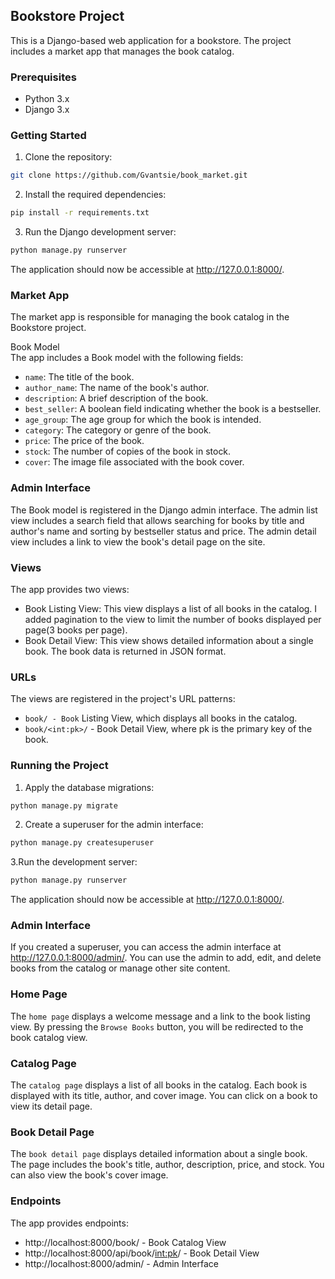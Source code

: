 ## Bookstore Project
This is a Django-based web application for a bookstore. The project includes a market app that manages the book catalog.

### Prerequisites
- Python 3.x
- Django 3.x


### Getting Started
1. Clone the repository:
```bash
git clone https://github.com/Gvantsie/book_market.git
```
2. Install the required dependencies:
```bash
pip install -r requirements.txt
```
3. Run the Django development server:
```bash
python manage.py runserver
```
The application should now be accessible at http://127.0.0.1:8000/.

### Market App
The market app is responsible for managing the book catalog in the Bookstore project.

Book Model   
The app includes a Book model with the following fields:

- `name`: The title of the book.
- `author_name`: The name of the book's author.
- `description`: A brief description of the book.
- `best_seller`: A boolean field indicating whether the book is a bestseller.
- `age_group`: The age group for which the book is intended.
- `category`: The category or genre of the book.
- `price`: The price of the book.
- `stock`: The number of copies of the book in stock.
- `cover`: The image file associated with the book cover.

### Admin Interface
The Book model is registered in the Django admin interface. The admin list view includes a search field that allows 
searching for books by title and author's name and sorting by bestseller status and price. The admin detail view 
includes a link to view the book's detail page on the site.

### Views
The app provides two views:

- Book Listing View: This view displays a list of all books in the catalog. I added pagination to the view to limit the 
number of books displayed per page(3 books per page).
- Book Detail View: This view shows detailed information about a single book. The book data is returned in JSON format.

### URLs
The views are registered in the project's URL patterns:

- `book/ - Book` Listing View, which displays all books in the catalog.
- `book/<int:pk>/` - Book Detail View, where pk is the primary key of the book.

### Running the Project

1. Apply the database migrations:
```bash
python manage.py migrate
```
2. Create a superuser for the admin interface:
```bash
python manage.py createsuperuser
```
3.Run the development server:
```bash
python manage.py runserver
```
The application should now be accessible at http://127.0.0.1:8000/.

### Admin Interface
If you created a superuser, you can access the admin interface at http://127.0.0.1:8000/admin/. You can use the admin to
add, edit, and delete books from the catalog or manage other site content.

### Home Page
The `home page` displays a welcome message and a link to the book listing view.
By pressing the `Browse Books` button, you will be redirected to the book catalog view.

### Catalog Page
The `catalog page` displays a list of all books in the catalog. Each book is displayed with its title, author, and cover image.
You can click on a book to view its detail page.

### Book Detail Page
The `book detail page` displays detailed information about a single book. The page includes the book's title, author, description, price, and stock. You can also view the book's cover image.

### Endpoints
The app provides endpoints:
- http://localhost:8000/book/ - Book Catalog View
- http://localhost:8000/api/book/<int:pk>/ - Book Detail View
- http://localhost:8000/admin/ - Admin Interface
